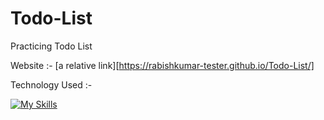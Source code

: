 # Todo-List
Practicing Todo List

Website :- [a relative link][https://rabishkumar-tester.github.io/Todo-List/]

Technology Used :-

[![My Skills](https://skillicons.dev/icons?i=js,html,css)](https://skillicons.dev)
